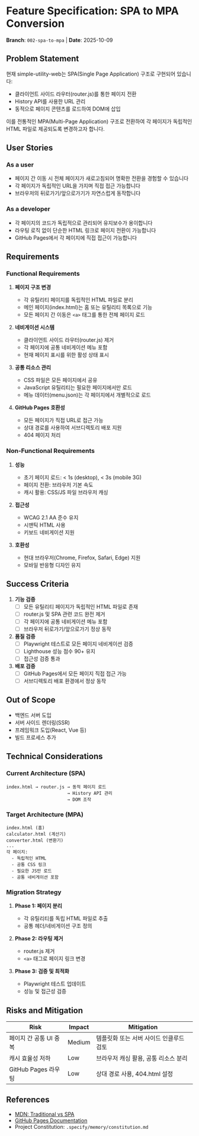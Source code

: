 # Feature Specification: SPA to MPA Conversion

**Branch**: `002-spa-to-mpa` | **Date**: 2025-10-09

## Problem Statement

현재 simple-utility-web는 SPA(Single Page Application) 구조로 구현되어 있습니다:
- 클라이언트 사이드 라우터(router.js)를 통한 페이지 전환
- History API를 사용한 URL 관리
- 동적으로 페이지 콘텐츠를 로드하여 DOM에 삽입

이를 전통적인 MPA(Multi-Page Application) 구조로 전환하여 각 페이지가 독립적인 HTML 파일로 제공되도록 변경하고자 합니다.

## User Stories

### As a user
- 페이지 간 이동 시 전체 페이지가 새로고침되어 명확한 전환을 경험할 수 있습니다
- 각 페이지가 독립적인 URL을 가지며 직접 접근 가능합니다
- 브라우저의 뒤로가기/앞으로가기가 자연스럽게 동작합니다

### As a developer
- 각 페이지의 코드가 독립적으로 관리되어 유지보수가 용이합니다
- 라우팅 로직 없이 단순한 HTML 링크로 페이지 전환이 가능합니다
- GitHub Pages에서 각 페이지에 직접 접근이 가능합니다

## Requirements

### Functional Requirements

1. **페이지 구조 변경**
   - 각 유틸리티 페이지를 독립적인 HTML 파일로 분리
   - 메인 페이지(index.html)는 홈 또는 유틸리티 목록으로 기능
   - 모든 페이지 간 이동은 `<a>` 태그를 통한 전체 페이지 로드

2. **네비게이션 시스템**
   - 클라이언트 사이드 라우터(router.js) 제거
   - 각 페이지에 공통 네비게이션 메뉴 포함
   - 현재 페이지 표시를 위한 활성 상태 표시

3. **공통 리소스 관리**
   - CSS 파일은 모든 페이지에서 공유
   - JavaScript 유틸리티는 필요한 페이지에서만 로드
   - 메뉴 데이터(menu.json)는 각 페이지에서 개별적으로 로드

4. **GitHub Pages 호환성**
   - 모든 페이지가 직접 URL로 접근 가능
   - 상대 경로를 사용하여 서브디렉토리 배포 지원
   - 404 페이지 처리

### Non-Functional Requirements

1. **성능**
   - 초기 페이지 로드: < 1s (desktop), < 3s (mobile 3G)
   - 페이지 전환: 브라우저 기본 속도
   - 캐시 활용: CSS/JS 파일 브라우저 캐싱

2. **접근성**
   - WCAG 2.1 AA 준수 유지
   - 시맨틱 HTML 사용
   - 키보드 네비게이션 지원

3. **호환성**
   - 현대 브라우저(Chrome, Firefox, Safari, Edge) 지원
   - 모바일 반응형 디자인 유지

## Success Criteria

1. **기능 검증**
   - [ ] 모든 유틸리티 페이지가 독립적인 HTML 파일로 존재
   - [ ] router.js 및 SPA 관련 코드 완전 제거
   - [ ] 각 페이지에 공통 네비게이션 메뉴 포함
   - [ ] 브라우저 뒤로가기/앞으로가기 정상 동작

2. **품질 검증**
   - [ ] Playwright 테스트로 모든 페이지 네비게이션 검증
   - [ ] Lighthouse 성능 점수 90+ 유지
   - [ ] 접근성 검증 통과

3. **배포 검증**
   - [ ] GitHub Pages에서 모든 페이지 직접 접근 가능
   - [ ] 서브디렉토리 배포 환경에서 정상 동작

## Out of Scope

- 백엔드 서버 도입
- 서버 사이드 렌더링(SSR)
- 프레임워크 도입(React, Vue 등)
- 빌드 프로세스 추가

## Technical Considerations

### Current Architecture (SPA)
```
index.html → router.js → 동적 페이지 로드
                       → History API 관리
                       → DOM 조작
```

### Target Architecture (MPA)
```
index.html (홈)
calculator.html (계산기)
converter.html (변환기)
...
각 페이지:
  - 독립적인 HTML
  - 공통 CSS 링크
  - 필요한 JS만 로드
  - 공통 네비게이션 포함
```

### Migration Strategy

1. **Phase 1: 페이지 분리**
   - 각 유틸리티를 독립 HTML 파일로 추출
   - 공통 헤더/네비게이션 구조 정의

2. **Phase 2: 라우팅 제거**
   - router.js 제거
   - `<a>` 태그로 페이지 링크 변경

3. **Phase 3: 검증 및 최적화**
   - Playwright 테스트 업데이트
   - 성능 및 접근성 검증

## Risks and Mitigation

| Risk | Impact | Mitigation |
|------|--------|------------|
| 페이지 간 공통 UI 중복 | Medium | 템플릿화 또는 서버 사이드 인클루드 검토 |
| 캐시 효율성 저하 | Low | 브라우저 캐싱 활용, 공통 리소스 분리 |
| GitHub Pages 라우팅 | Low | 상대 경로 사용, 404.html 설정 |

## References

- [MDN: Traditional vs SPA](https://developer.mozilla.org/en-US/docs/Glossary/SPA)
- [GitHub Pages Documentation](https://docs.github.com/en/pages)
- Project Constitution: `.specify/memory/constitution.md`
